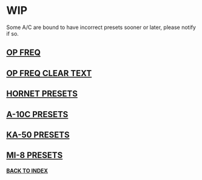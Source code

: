 # WIP

Some A/C are bound to have incorrect presets sooner or later, please notify if so.  

## [OP FREQ](operational_freq.png)

## [OP FREQ CLEAR TEXT](/Radios/op_freq_132.md)

## [HORNET PRESETS](/Radios/hornet_presets.png)

## [A-10C PRESETS](/Radios/A10PRESETS.PNG)

## [KA-50 PRESETS](/Radios/KA50_PRESETS.PNG)

## [MI-8 PRESETS](/Radios/MI8_PRESETS.PNG)


#### [BACK TO INDEX](https://daviddcs.github.io/nsst/) 